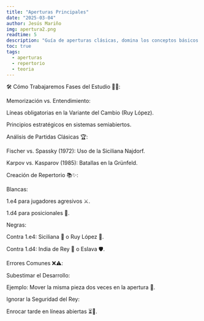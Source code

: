 ```yaml
---
title: "Aperturas Principales"
date: "2025-03-04"
author: Jesús Mariño
img: apertura2.png
readtime: 5
description: "Guía de aperturas clásicas, domina los conceptos básicos y entiende las ideas y planes, basados en los tipos de centro."
toc: true
tags:
  - aperturas
  - repertorio
  - teoria
---
```


🛠️ Cómo Trabajaremos
Fases del Estudio 🧠📖:

Memorización vs. Entendimiento:

Líneas obligatorias en la Variante del Cambio (Ruy López).

Principios estratégicos en sistemas semiabiertos.

Análisis de Partidas Clásicas 🏆:

Fischer vs. Spassky (1972): Uso de la Siciliana Najdorf.

Karpov vs. Kasparov (1985): Batallas en la Grünfeld.

Creación de Repertorio 📚✨:

Blancas:

1.e4 para jugadores agresivos ⚔️.

1.d4 para posicionales 🧩.

Negras:

Contra 1.e4: Siciliana 🐉 o Ruy López 🏰.

Contra 1.d4: India de Rey 🐘 o Eslava 🛡️.

Errores Comunes ❌⚠️:

Subestimar el Desarrollo:

Ejemplo: Mover la misma pieza dos veces en la apertura 🔄.

Ignorar la Seguridad del Rey:

Enrocar tarde en líneas abiertas ⏳👑.